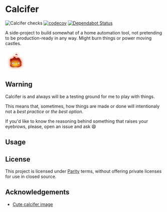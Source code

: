 # Calcifer

![Calcifer checks](https://github.com/alferpal/calcifer/workflows/Calcifer%20checks/badge.svg?branch=main)
[![codecov](https://codecov.io/gh/alferpal/calcifer/branch/master/graph/badge.svg)](https://codecov.io/gh/alferpal/calcifer)
[![Dependabot Status](https://api.dependabot.com/badges/status?host=github&repo=alferpal/calcifer)](https://dependabot.com)

A side-project to build somewhat of a home automation tool, not pretending to be production-ready in any way. Might burn things or power moving castles.

<img width="64" height="64" src="logo.png">

## Warning
Calcifer is and always will be a testing ground for me to play with things.

This means that, sometimes, how things are made or done will intentionaly not a _best practice_ or _the best option_.

If you'd like to know the reasoning behind something that raises your eyebrows, please, open an issue and ask :smile:

## Usage

## License

This project is licensed under [Parity](./LICENSE) terms, without offering private licenses for use in closed source.

## Acknowledgements

* [Cute calcifer image](https://www.pinterest.es/pin/725501821195734857)
